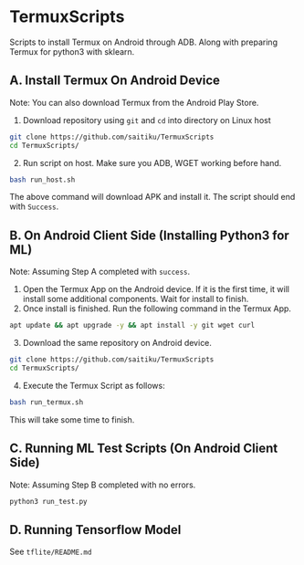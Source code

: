 # TermuxScripts

Scripts to install Termux on Android through ADB. Along with preparing Termux for python3 with sklearn.

## A. Install Termux On Android Device

Note: You can also download Termux from the Android Play Store.

1. Download repository using ```git``` and ```cd``` into directory on Linux host

```bash
git clone https://github.com/saitiku/TermuxScripts
cd TermuxScripts/
```

2. Run script on host. Make sure you ADB, WGET working before hand.

```bash
bash run_host.sh
```

The above command will download APK and install it. The script should end with ```Success```. 


## B. On Android Client Side (Installing Python3 for ML)

Note: Assuming Step A completed with ```success```.

1. Open the Termux App on the Android device. If it is the first time, it will install some additional components. Wait for install to finish.
2. Once install is finished. Run the following command in the Termux App.

```bash
apt update && apt upgrade -y && apt install -y git wget curl 
```

3. Download the same repository on Android device.


```bash
git clone https://github.com/saitiku/TermuxScripts
cd TermuxScripts/
```

4. Execute the Termux Script as follows:

```bash
bash run_termux.sh
```
This will take some time to finish.


## C. Running ML Test Scripts (On Android Client Side)

Note: Assuming Step B completed with no errors.

```bash
python3 run_test.py
```

## D. Running Tensorflow Model

See ```tflite/README.md```
